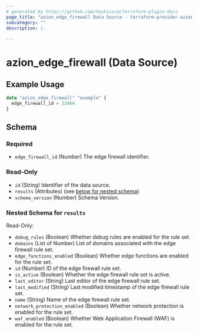 ```yaml
---
# generated by https://github.com/hashicorp/terraform-plugin-docs
page_title: "azion_edge_firewall Data Source - terraform-provider-azion"
subcategory: ""
description: |-
  
---
```


# azion_edge_firewall (Data Source)



## Example Usage

```terraform
data "azion_edge_firewall" "example" {
  edge_firewall_id = 12464
}
```

<!-- schema generated by tfplugindocs -->
## Schema

### Required

- `edge_firewall_id` (Number) The edge firewall identifier.

### Read-Only

- `id` (String) Identifier of the data source.
- `results` (Attributes) (see [below for nested schema](#nestedatt--results))
- `schema_version` (Number) Schema Version.

<a id="nestedatt--results"></a>
### Nested Schema for `results`

Read-Only:

- `debug_rules` (Boolean) Whether debug rules are enabled for the rule set.
- `domains` (List of Number) List of domains associated with the edge firewall rule set.
- `edge_functions_enabled` (Boolean) Whether edge functions are enabled for the rule set.
- `id` (Number) ID of the edge firewall rule set.
- `is_active` (Boolean) Whether the edge firewall rule set is active.
- `last_editor` (String) Last editor of the edge firewall rule set.
- `last_modified` (String) Last modified timestamp of the edge firewall rule set.
- `name` (String) Name of the edge firewall rule set.
- `network_protection_enabled` (Boolean) Whether network protection is enabled for the rule set.
- `waf_enabled` (Boolean) Whether Web Application Firewall (WAF) is enabled for the rule set.



